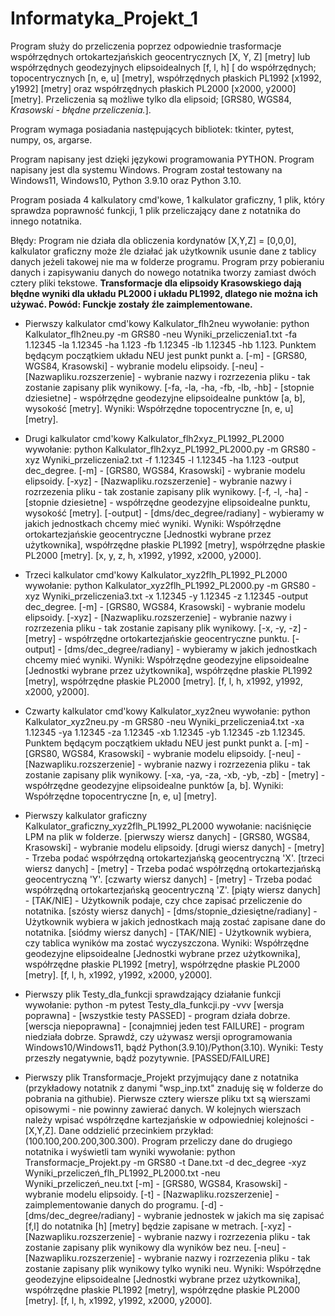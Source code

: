 # Informatyka_Projekt_1

Program służy do przeliczenia poprzez odpowiednie trasformacje współrzędnych ortokartezjańskich geocentrycznych [X, Y, Z] [metry] lub współrzędnych geodezyjnych elipsoidealnych [f, l, h] [ do współrzędnych; topocentrycznych [n, e, u] [metry], współrzędnych płaskich PL1992 [x1992, y1992] [metry] oraz współrzędnych płaskich PL2000 [x2000, y2000] [metry].
Przeliczenia są możliwe tylko dla elipsoid; [GRS80, WGS84, _Krasowski - błędne przeliczenia._].

Program wymaga posiadania następujących bibliotek: tkinter, pytest, numpy, os, argarse.

Program napisany jest dzięki językowi programowania PYTHON.
Program napisany jest dla systemu Windows.
Program został testowany na Windows11, Windows10, Python 3.9.10 oraz Python 3.10.

Program posiada 4 kalkulatory cmd'kowe, 1 kalkulator graficzny, 1 plik, który sprawdza poprawność funkcji, 1 plik przeliczający dane z notatnika do innego notatnika.

Błędy: Program nie działa dla obliczenia kordynatów [X,Y,Z] = [0,0,0], kalkulator graficzny może źle działać jak użytkownik usunie dane z tablicy danych jeżeli takowej nie ma w folderze programu. Program przy pobieraniu danych i zapisywaniu danych do nowego notatnika tworzy zamiast dwóch cztery pliki tekstowe.
**Transformacje dla elipsoidy Krasowskiego dają błędne wyniki dla układu PL2000 i układu PL1992, dlatego nie można ich używać. Powód: Funckje zostały źle zaimplementowane.**

- Pierwszy kalkulator cmd'kowy Kalkulator_flh2neu wywołanie: python Kalkulator_flh2neu.py -m GRS80 -neu Wyniki_przeliczenia1.txt -fa 1.12345 -la 1.12345 -ha 1.123 -fb 1.12345 -lb 1.12345 -hb 1.123.
Punktem będącym początkiem układu NEU jest punkt punkt a.
[-m] - [GRS80, WGS84, Krasowski] - wybranie modelu elipsoidy.
[-neu] - [Nazwapliku.rozszerzenie] - wybranie nazwy i rozrzezenia pliku - tak zostanie zapisany plik wynikowy.
[-fa, -la, -ha, -fb, -lb, -hb] - [stopnie dziesietne] - współrzędne geodezyjne elipsoidealne punktów [a, b], wysokość [metry].
Wyniki: Współrzędne topocentryczne [n, e, u] [metry].

- Drugi kalkulator cmd'kowy Kalkulator_flh2xyz_PL1992_PL2000 wywołanie: python Kalkulator_flh2xyz_PL1992_PL2000.py -m GRS80 -xyz Wyniki_przeliczenia2.txt -f 1.12345 -l 1.12345 -ha 1.123 -output dec_degree.
[-m] - [GRS80, WGS84, Krasowski] - wybranie modelu elipsoidy.
[-xyz] - [Nazwapliku.rozszerzenie] - wybranie nazwy i rozrzezenia pliku - tak zostanie zapisany plik wynikowy.
[-f, -l, -ha] - [stopnie dziesietne] - współrzędne geodezyjne elipsoidealne punktu, wysokość [metry].
[-output] - [dms/dec_degree/radiany] - wybieramy w jakich jednostkach chcemy mieć wyniki.
Wyniki: Współrzędne ortokartezjańskie geocentryczne [Jednostki wybrane przez użytkownika], współrzędne płaskie PL1992 [metry], współrzędne płaskie PL2000 [metry]. [x, y, z, h, x1992, y1992, x2000, y2000].

- Trzeci kalkulator cmd'kowy Kalkulator_xyz2flh_PL1992_PL2000 wywołanie: python Kalkulator_xyz2flh_PL1992_PL2000.py -m GRS80 -xyz Wyniki_przeliczenia3.txt -x 1.12345 -y 1.12345 -z 1.12345 -output dec_degree.
[-m] - [GRS80, WGS84, Krasowski] - wybranie modelu elipsoidy.
[-xyz] - [Nazwapliku.rozszerzenie] - wybranie nazwy i rozrzezenia pliku - tak zostanie zapisany plik wynikowy.
[-x, -y, -z] - [metry] - współrzędne ortokartezjańskie geocentryczne punktu.
[-output] - [dms/dec_degree/radiany] - wybieramy w jakich jednostkach chcemy mieć wyniki.
Wyniki: Współrzędne geodezyjne elipsoidealne [Jednostki wybrane przez użytkownika], współrzędne płaskie PL1992 [metry], współrzędne płaskie PL2000 [metry]. [f, l, h, x1992, y1992, x2000, y2000].

- Czwarty kalkulator cmd'kowy Kalkulator_xyz2neu wywołanie: python Kalkulator_xyz2neu.py -m GRS80 -neu Wyniki_przeliczenia4.txt -xa 1.12345 -ya 1.12345 -za 1.12345 -xb 1.12345 -yb 1.12345 -zb 1.12345.
Punktem będącym początkiem układu NEU jest punkt punkt a.
[-m] - [GRS80, WGS84, Krasowski] - wybranie modelu elipsoidy.
[-neu] - [Nazwapliku.rozszerzenie] - wybranie nazwy i rozrzezenia pliku - tak zostanie zapisany plik wynikowy.
[-xa, -ya, -za, -xb, -yb, -zb] - [metry] - współrzędne geodezyjne elipsoidealne punktów [a, b].
Wyniki: Współrzędne topocentryczne [n, e, u] [metry].

- Pierwszy kalkulator graficzny Kalkulator_graficzny_xyz2flh_PL1992_PL2000 wywołanie: naciśnięcie LPM na plik w folderze.
[pierwszy wiersz danych] - [GRS80, WGS84, Krasowski] - wybranie modelu elipsoidy.
[drugi wiersz danych] - [metry] - Trzeba podać współrzędną ortokartezjańską geocentryczną 'X'.
[trzeci wiersz danych] - [metry] - Trzeba podać współrzędną ortokartezjańską geocentryczną 'Y'.
[czwarty wiersz danych] - [metry] - Trzeba podać współrzędną ortokartezjańską geocentryczną 'Z'.
[piąty wiersz danych] - [TAK/NIE] - Użytkownik podaje, czy chce zapisać przeliczenie do notatnika.
[szósty wiersz danych] - [dms/stopnie_dziesiętne/radiany] - Użytkownik wybiera w jakich jednostkach mają zostać zapisane dane do notatnika.
[siódmy wiersz danych] - [TAK/NIE] - Użytkownik wybiera, czy tablica wyników ma zostać wyczyszczona.
Wyniki: Współrzędne geodezyjne elipsoidealne [Jednostki wybrane przez użytkownika], współrzędne płaskie PL1992 [metry], współrzędne płaskie PL2000 [metry]. [f, l, h, x1992, y1992, x2000, y2000].

- Pierwszy plik Testy_dla_funkcji sprawdzający działanie funkcji wywołanie: python -m pytest Testy_dla_funkcji.py -vvv
[wersja poprawna] - [wszystkie testy PASSED] - program działa dobrze.
[werscja niepoprawna] - [conajmniej jeden test FAILURE] - program niedziała dobrze. Sprawdź, czy używasz wersji oprogramowania Windows10/Windows11, bądź Python(3.9.10)/Python(3.10).
Wyniki: Testy przeszły negatywnie, bądź pozytywnie. [PASSED/FAILURE]

- Pierwszy plik Transformacje_Projekt przyjmujący dane z notatnika (przykładowy notatnik z danymi "wsp_inp.txt" znaduję się w folderze do pobrania na githubie). Pierwsze cztery wiersze pliku txt są wierszami opisowymi - nie powinny zawierać danych. W kolejnych wierszach należy wpisać współrzędne kartezjańskie w odpowiedniej kolejności - [X,Y,Z]. Dane oddzielić przecinkiem przykład: (100.100,200.200,300.300). Program przeliczy dane do drugiego notatnika i wyświetli tam wyniki wywołanie: python Transformacje_Projekt.py -m GRS80 -t Dane.txt -d dec_degree -xyz Wyniki_przeliczeń_flh_PL1992_PL2000.txt -neu Wyniki_przeliczeń_neu.txt
[-m] - [GRS80, WGS84, Krasowski] - wybranie modelu elipsoidy.
[-t] - [Nazwapliku.rozszerzenie] - zaimplementowanie danych do programu.
[-d] - [dms/dec_degree/radiany] - wybranie jednostek w jakich ma się zapisać [f,l] do notatnika [h] [metry] będzie zapisane w metrach.
[-xyz] - [Nazwapliku.rozszerzenie] - wybranie nazwy i rozrzezenia pliku - tak zostanie zapisany plik wynikowy dla wyników bez neu.
[-neu] - [Nazwapliku.rozszerzenie] - wybranie nazwy i rozrzezenia pliku - tak zostanie zapisany plik wynikowy tylko wyniki neu.
Wyniki: Współrzędne geodezyjne elipsoidealne [Jednostki wybrane przez użytkownika], współrzędne płaskie PL1992 [metry], współrzędne płaskie PL2000 [metry]. [f, l, h, x1992, y1992, x2000, y2000].

